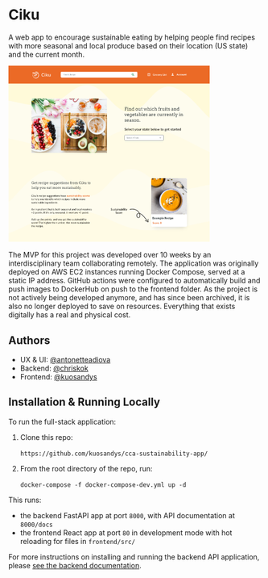 # Ciku

A web app to encourage sustainable eating by helping people find recipes with more seasonal and local produce based on their location (US state) and the current month.

<img src="ciku-1.png" alt="drawing" width="400"/>

The MVP for this project was developed over 10 weeks by an interdisciplinary team collaborating remotely. The application was originally deployed on AWS EC2 instances running Docker Compose, served at a static IP address. GitHub actions were configured to automatically build and push images to DockerHub on push to the frontend folder. As the project is not actively being developed anymore, and has since been archived, it is also no longer deployed to save on resources. Everything that exists digitally has a real and physical cost.

## Authors

- UX & UI: [@antonetteadiova](https://www.antonetteadiova.com/)
- Backend: [@chriskok](https://github.com/chriskok)
- Frontend: [@kuosandys](https://github.com/kuosandys)

## Installation & Running Locally

To run the full-stack application:

1. Clone this repo:

   `https://github.com/kuosandys/cca-sustainability-app/`

2. From the root directory of the repo, run:

   `docker-compose -f docker-compose-dev.yml up -d`

This runs:

- the backend FastAPI app at port `8000`, with API documentation at `8000/docs`
- the frontend React app at port `80` in development mode with hot reloading for files in `frontend/src/`

For more instructions on installing and running the backend API application, please [see the backend documentation](https://github.com/kuosandys/cca-sustainability-app/tree/main/backend/api).
